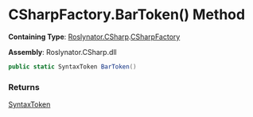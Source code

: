# CSharpFactory\.BarToken\(\) Method

**Containing Type**: [Roslynator.CSharp](../../README.md)\.[CSharpFactory](../README.md)

**Assembly**: Roslynator\.CSharp\.dll

```csharp
public static SyntaxToken BarToken()
```

### Returns

[SyntaxToken](https://docs.microsoft.com/en-us/dotnet/api/microsoft.codeanalysis.syntaxtoken)

